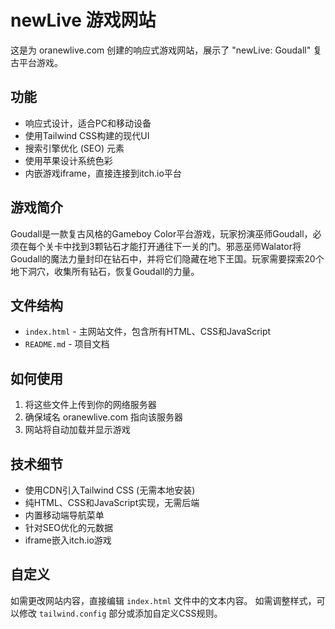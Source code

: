 # newLive 游戏网站

这是为 oranewlive.com 创建的响应式游戏网站，展示了 "newLive: Goudall" 复古平台游戏。

## 功能

- 响应式设计，适合PC和移动设备
- 使用Tailwind CSS构建的现代UI
- 搜索引擎优化 (SEO) 元素
- 使用苹果设计系统色彩
- 内嵌游戏iframe，直接连接到itch.io平台

## 游戏简介

Goudall是一款复古风格的Gameboy Color平台游戏，玩家扮演巫师Goudall，必须在每个关卡中找到3颗钻石才能打开通往下一关的门。邪恶巫师Walator将Goudall的魔法力量封印在钻石中，并将它们隐藏在地下王国。玩家需要探索20个地下洞穴，收集所有钻石，恢复Goudall的力量。

## 文件结构

- `index.html` - 主网站文件，包含所有HTML、CSS和JavaScript
- `README.md` - 项目文档

## 如何使用

1. 将这些文件上传到你的网络服务器
2. 确保域名 oranewlive.com 指向该服务器
3. 网站将自动加载并显示游戏

## 技术细节

- 使用CDN引入Tailwind CSS (无需本地安装)
- 纯HTML、CSS和JavaScript实现，无需后端
- 内置移动端导航菜单
- 针对SEO优化的元数据
- iframe嵌入itch.io游戏

## 自定义

如需更改网站内容，直接编辑 `index.html` 文件中的文本内容。
如需调整样式，可以修改 `tailwind.config` 部分或添加自定义CSS规则。 